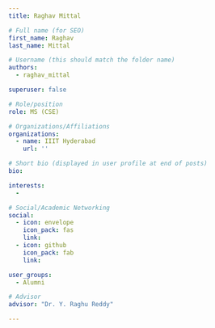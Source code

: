 ```yaml
---
title: Raghav Mittal

# Full name (for SEO)
first_name: Raghav
last_name: Mittal

# Username (this should match the folder name)
authors:
  - raghav_mittal

superuser: false

# Role/position
role: MS (CSE)

# Organizations/Affiliations
organizations:
  - name: IIIT Hyderabad
    url: ''

# Short bio (displayed in user profile at end of posts)
bio: 

interests:
  - 

# Social/Academic Networking
social:
  - icon: envelope
    icon_pack: fas
    link: 
  - icon: github
    icon_pack: fab
    link: 

user_groups:
  - Alumni

# Advisor
advisor: "Dr. Y. Raghu Reddy"

---
```

